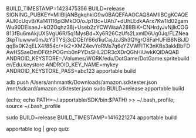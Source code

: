 BUILD_TIMESTAMP=1423475356
BUILD=release SIGNING_PUBKEY=MIIBIjANBgkqhkiG9w0BAQEFAAOCAQ8AMIIBCgKCAQEAlJI0cUqvB/Ka141116pi3MkOO/oJpTBc+UAh7+dUhLEdkAArx7Kw1Id02gamWu90DEisaeJ+kO2Oqhz38j+Useb2zYCWWsaA288BiK+CNHrdyJvNjlkCOG813fBu6mAkjUXSVgU6R/5q1MysBd+Xy6R26CzUfs2LxmlD6Ug0Jq/FLZNea3kpTIuwww0mJzY3TYSj3cDOEIY66d1iuCajJzJSh3QYgrO8FaHUFiB8NBiJDqqBx0K2qELX4f854c/+Ik2+XMZ4evYoRMs7q6eYZVWFlTK3nKBs3akkBbFDAwHSSaeDmDF6thPOGmb0nPYDsSHL2DR3cXDrQGhHiUwkKQIDAQAB ANDROID_KEYSTORE=/Volumes/WORK/edu/DotGame/DotGame.spritebuilder/Edu.keystore ANDROID_KEY_NAME=mykey ANDROID_KEYSTORE_PASS=abc123 apportable build




adb push /Users/anhmantk/Downloads/amazon.sdktester.json /mnt/sdcard/amazon.sdktester.json
sudo BUILD=release apportable build


(echo; echo PATH=~/.apportable/SDK/bin:$PATH) >> ~/.bash_profile; source ~/.bash_profile


sudo BUILD=release BUILD_TIMESTAMP=1416221274 apportable build

apportable log | grep quiz